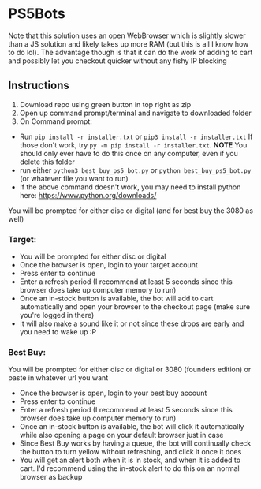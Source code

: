 # PS5Bots

Note that this solution uses an open WebBrowser which is slightly slower than a JS solution and likely takes up more RAM (but this is all I know how to do lol). The advantage though is that it can do the work of adding to cart and possibly let you checkout quicker without any fishy IP blocking

## Instructions

1. Download repo using green button in top right as zip
2. Open up command prompt/terminal and navigate to downloaded folder
3. On Command prompt:

* Run `pip install -r installer.txt` or `pip3 install -r installer.txt` If those don't work, try `py -m pip install -r installer.txt`. **NOTE** You should only ever have to do this once on any computer, even if you delete this folder
* run either `python3 best_buy_ps5_bot.py` or `python best_buy_ps5_bot.py` (or whatever file you want to run)
* If the above command doesn't work, you may need to install python here: https://www.python.org/downloads/

You will be prompted for either disc or digital (and for best buy the 3080 as well)

### Target:

* You will be prompted for either disc or digital
* Once the browser is open, login to your target account
* Press enter to continue
* Enter a refresh period (I recommend at least 5 seconds since this browser does take up computer memory to run)
* Once an in-stock button is available, the bot will add to cart automatically and open your browser to the checkout page (make sure you're logged in there)
* It will also make a sound like it or not since these drops are early and you need to wake up :P

### Best Buy:
 You will be prompted for either disc or digital or 3080 (founders edition) or paste in whatever url you want
* Once the browser is open, login to your best buy account
* Press enter to continue
* Enter a refresh period (I recommend at least 5 seconds since this browser does take up computer memory to run)
* Once an in-stock button is available, the bot will click it automatically while also opening a page on your default browser just in case
* Since Best Buy works by having a queue, the bot will continually check the button to turn yellow without refreshing, and click it once it does
* You will get an alert both when it is in stock, and when it is added to cart. I'd recommend using the in-stock alert to do this on an normal browser as backup


